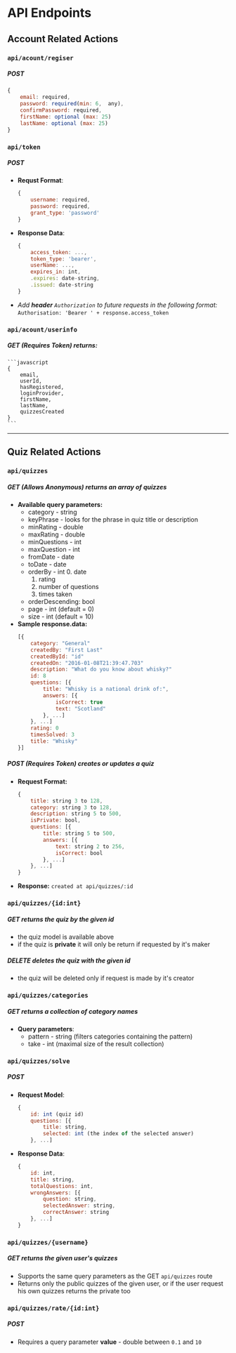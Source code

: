 # API Endpoints

## Account Related Actions

### `api/acount/regiser`
##### POST 
```javascript
{
    email: required,
    password: required(min: 6,  any), 
    confirmPassword: required,
    firstName: optional (max: 25)
    lastName: optional (max: 25)
}
```

### `api/token`
##### POST 
* **Requst Format**:
    ```javascript
    {
        username: required,
        password: required,
        grant_type: 'password'
    }
    ```
* **Response Data**:
    ```javascript
    {
        access_token: ...,
        token_type: 'bearer',
        userName: ...,
        expires_in: int,
        .expires: date-string,
        .issued: date-string
    }
    ```
* *Add **header** `Authorization` to future requests in the following format:*
`Authorisation: 'Bearer ' + response.access_token`

### `api/acount/userinfo`
##### GET (Requires Token) returns:
    ```javascript
    {
        email,
        userId,
        hasRegistered,
        loginProvider,
        firstName,
        lastName,
        quizzesCreated
    }
    ```
 ---
## Quiz Related Actions

### `api/quizzes`
##### GET (Allows Anonymous) returns an array of quizzes
* **Available query parameters:**
    * category - string
    * keyPhrase - looks for the phrase in quiz title or description
    * minRating - double
    * maxRating - double
    * minQuestions - int
    * maxQuestion - int
    * fromDate - date
    * toDate - date
    * orderBy - int
        0. date
        1. rating
        2. number of questions
        3. times taken
    * orderDescending: bool
    * page - int (default = 0)
    * size - int (default = 10)
* **Sample response.data:** 
    ```javascript
    [{
        category: "General"
        createdBy: "First Last"
        createdById: "id"
        createdOn: "2016-01-08T21:39:47.703"
        description: "What do you know about whisky?"
        id: 8
        questions: [{
            title: "Whisky is a national drink of:",
            answers: [{
                isCorrect: true
                text: "Scotland"
            }, ...]
        }, ...]
        rating: 0
        timesSolved: 3
        title: "Whisky"
    }]
    ```
##### POST (Requires Token) creates or updates a quiz
* **Request Format:**
    ```javascript
    {
        title: string 3 to 128,
        category: string 3 to 128,
        description: string 5 to 500,
        isPrivate: bool,
        questions: [{
            title: string 5 to 500,
            answers: [{
                text: string 2 to 256,
                isCorrect: bool
            }, ...]
        }, ...]
    }
    ```
* **Response:** `created at api/quizzes/:id`

### `api/quizzes/{id:int}`
##### GET returns the quiz by the given id 
* the quiz model is available above 
* if the quiz is **private** it will only be return if requested by it's maker 
##### DELETE deletes the quiz with the given id
* the quiz will be deleted only if request is made by it's creator

### `api/quizzes/categories`
##### GET returns a collection of category names
* **Query parameters**:
    * pattern - string (filters categories containing the pattern)
    * take - int (maximal size of the result collection)

### `api/quizzes/solve`
##### POST 
* **Request Model**: 
    ```javascript
    {
        id: int (quiz id)
        questions: [{
            title: string,
            selected: int (the index of the selected answer)
        }, ...]
    ```
* **Response Data**:
    ```javascript
    {
        id: int,
        title: string,
        totalQuestions: int,
        wrongAnswers: [{
            question: string,
            selectedAnswer: string,
            correctAnswer: string
        }, ...]
    }
    ```

### `api/quizzes/{username}`
##### GET returns the given user's quizzes
* Supports the same query parameters as the GET `api/quizzes` route
* Returns only the public quizzes of the given user, or if the user request his own quizzes returns the private too
    
### `api/quizzes/rate/{id:int}`
##### POST 
* Requires a query parameter **value** - double between `0.1` and `10`
